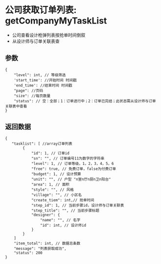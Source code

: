 # 公司获取订单列表: getCompanyMyTaskList

- 公司查看设计枪弹列表按抢单时间倒叙
- 从设计师与订单关联表查

## 参数

    {
        "level": int, // 等级筛选
        'start_time': //开始时间 时间戳
        'end_time': //结束时间 时间戳
        "page": //页码
        "size": //每页数量
        "status": // 空：全部；1：订单进行中；2：订单已完结；此状态需从设计师与订单关联表中查看
    }


## 返回数据

    {
       "tasklist": [ //array订单列表
            {
                "id": 1, // 订单id
                "sn": "", // 订单编号11为数字的字符串
                "level": 1, // 订单等级，1，2，3，4，5，6
                "free": true, // 免费订单，false为付费订单
                "budget": 1, // 设计预算
                "unit": "", // 户型 "n室n厅n厨n卫n阳台"
                "area": 1, // 面积
                "style": "", // 风格
                "village": "", // 小区名
                "create_tiem": int,// 抢单时间
                "step_id": 1, // 当前步骤id，设计师与订单关联表
                "step_title": "", // 当前步骤标题
                "designer": {
                    "name": "", // 名字
                    "id": int, // 设计师id
                }
            }
        ]
        "item_total": int, // 数据总条数
        "message": "列表获取成功",
        "status": 200
    }
